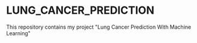 # LUNG_CANCER_PREDICTION
This repository contains my project "Lung Cancer Prediction With Machine Learning"
